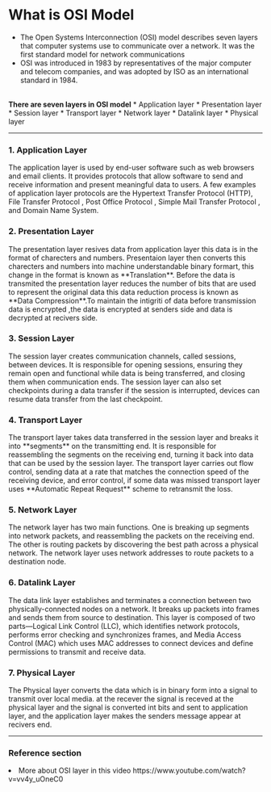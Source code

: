 # What is OSI Model
  * The Open Systems Interconnection (OSI) model describes seven layers that computer systems use to communicate over a network. It was the first standard model for network communications
  * OSI was introduced in 1983 by representatives of the major computer and telecom companies, and was adopted by ISO as an international standard in 1984.
<br>
<B>There are seven layers in OSI model</B>
       * Application layer
       * Presentation layer
       * Session layer
       * Transport layer
       * Network layer 
       * Datalink layer 
       * Physical layer

<hr>
<H3>1. Application Layer</H3> 

The application layer is used by end-user software such as web browsers and email clients. It provides protocols that allow software to send and receive information and present meaningful data to users. A few examples of application layer protocols are the Hypertext Transfer Protocol (HTTP), File Transfer Protocol , Post Office Protocol , Simple Mail Transfer Protocol , and Domain Name System.

<H3>2. Presentation Layer</H3>
The presentation layer resives data from application layer this data is in the format of charecters and numbers. Presentaion layer then converts this charecters and numbers into machine understandable binary formart, this change in the format is known as **Translation**. Before the data is transmited the presentation layer reduces the number of bits that are used to represent the original data this data reduction process is known as **Data Compression**.To maintain the intigriti of data before transmission data is encrypted ,the data is encrypted at senders side and data is decrypted at recivers side.
<H3>3. Session Layer</H3>
The session layer creates communication channels, called sessions, between devices. It is responsible for opening sessions, ensuring they remain open and functional while data is being transferred, and closing them when communication ends. The session layer can also set checkpoints during a data transfer if the session is interrupted, devices can resume data transfer from the last checkpoint.
<H3>4. Transport Layer</H3>
The transport layer takes data transferred in the session layer and breaks it into **segments** on the transmitting end. It is responsible for reassembling the segments on the receiving end, turning it back into data that can be used by the session layer. The transport layer carries out flow control, sending data at a rate that matches the connection speed of the receiving device, and error control, if some data was missed transport layer uses **Automatic Repeat Request** scheme to retransmit the loss.
<H3>5. Network Layer</H3>
The network layer has two main functions. One is breaking up segments into network packets, and reassembling the packets on the receiving end. The other is routing packets by discovering the best path across a physical network. The network layer uses network addresses to route packets to a destination node.
<H3>6. Datalink Layer</H3>
The data link layer establishes and terminates a connection between two physically-connected nodes on a network. It breaks up packets into frames and sends them from source to destination. This layer is composed of two parts—Logical Link Control (LLC), which identifies network protocols, performs error checking and synchronizes frames, and Media Access Control (MAC) which uses MAC addresses to connect devices and define permissions to transmit and receive data.
<H3>7. Physical Layer</H3>
The Physical layer converts the data which is in binary form into a signal to transmit over local media. at the recever the signal is receved at the physical layer and the signal is converted int bits and sent to application layer, and the application layer makes the senders message appear at recivers end.
<hr>
<H3>Reference section</H3>
  <li>More about OSI layer in this video https://www.youtube.com/watch?v=vv4y_uOneC0</li> 
